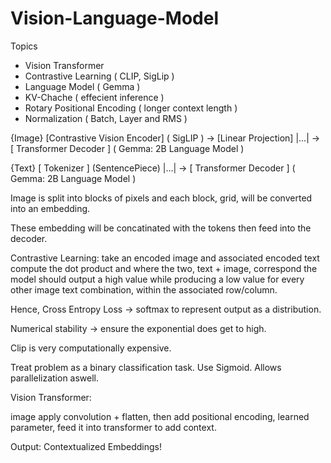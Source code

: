 # Vision-Language-Model

Topics

- Vision Transformer
- Contrastive Learning ( CLIP, SigLip )
- Language Model ( Gemma )
- KV-Chache ( effecient inference )
- Rotary Positional Encoding ( longer context length )
- Normalization ( Batch, Layer and RMS )

{Image} [Contrastive Vision Encoder] ( SigLIP ) -> [Linear Projection] |...| -> [ Transformer Decoder ] ( Gemma: 2B Language Model )

{Text} [ Tokenizer ] (SentencePiece) |...| -> [ Transformer Decoder ] ( Gemma: 2B Language Model )

Image is split into blocks of pixels and each block, grid, will be converted into an embedding. 

These embedding will be concatinated with the tokens then feed into the decoder.

Contrastive Learning: take an encoded image and associated encoded text compute the dot product and where the two, text + image, correspond the model should output a high value while producing a low value for every other image text combination, within the associated row/column.

Hence, Cross Entropy Loss -> softmax to represent output as a distribution.

Numerical stability -> ensure the exponential does get to high.

Clip is very computationally expensive.

Treat problem as a binary classification task. Use Sigmoid. Allows parallelization aswell.

Vision Transformer:

image apply convolution + flatten, then add positional encoding, learned parameter, feed it into transformer to add context.

Output: Contextualized Embeddings!
